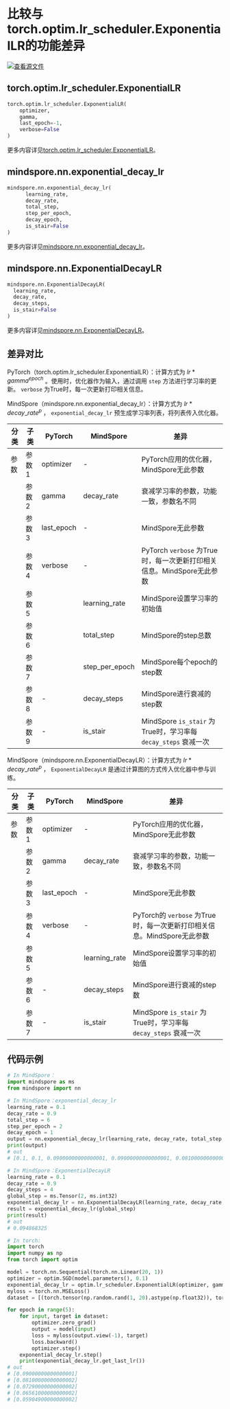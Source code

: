# 比较与torch.optim.lr_scheduler.ExponentialLR的功能差异

[![查看源文件](https://mindspore-website.obs.cn-north-4.myhuaweicloud.com/website-images/r1.11/resource/_static/logo_source.png)](https://gitee.com/mindspore/docs/blob/r1.11/docs/mindspore/source_zh_cn/note/api_mapping/pytorch_diff/ExponentialDecayLR.md)

## torch.optim.lr_scheduler.ExponentialLR

```python
torch.optim.lr_scheduler.ExponentialLR(
    optimizer,
    gamma,
    last_epoch=-1,
    verbose=False
)
```

更多内容详见[torch.optim.lr_scheduler.ExponentialLR](https://pytorch.org/docs/1.8.1/optim.html#torch.optim.lr_scheduler.ExponentialLR)。

## mindspore.nn.exponential_decay_lr

```python
mindspore.nn.exponential_decay_lr(
      learning_rate,
      decay_rate,
      total_step,
      step_per_epoch,
      decay_epoch,
      is_stair=False
)
```

更多内容详见[mindspore.nn.exponential_decay_lr](https://mindspore.cn/docs/zh-CN/r1.11/api_python/nn/mindspore.nn.exponential_decay_lr.html#mindspore.nn.exponential_decay_lr)。

## mindspore.nn.ExponentialDecayLR

```python
mindspore.nn.ExponentialDecayLR(
  learning_rate,
  decay_rate,
  decay_steps,
  is_stair=False
)
```

更多内容详见[mindspore.nn.ExponentialDecayLR](https://www.mindspore.cn/docs/zh-CN/r1.11/api_python/nn/mindspore.nn.ExponentialDecayLR.html#mindspore.nn.ExponentialDecayLR)。

## 差异对比

PyTorch（torch.optim.lr_scheduler.ExponentialLR）：计算方式为 $lr * gamma^{epoch}$ 。使用时，优化器作为输入，通过调用 `step` 方法进行学习率的更新。 `verbose` 为True时，每一次更新打印相关信息。

MindSpore（mindspore.nn.exponential_decay_lr）：计算方式为 $lr * decay\_rate^{p}$ ， `exponential_decay_lr` 预生成学习率列表，将列表传入优化器。

| 分类 | 子类  | PyTorch | MindSpore | 差异                 |
| ---- | ----- | ------- | --------- | -------------------- |
| 参数 | 参数1 | optimizer   |     -   | PyTorch应用的优化器，MindSpore无此参数 |
|      | 参数2 | gamma |   decay_rate   | 衰减学习率的参数，功能一致，参数名不同 |
|      | 参数3 | last_epoch |  - | MindSpore无此参数 |
|      | 参数4 | verbose |   -     | PyTorch `verbose` 为True时，每一次更新打印相关信息。MindSpore无此参数 |
|      | 参数5 |  | learning_rate | MindSpore设置学习率的初始值 |
|      | 参数6 |  | total_step | MindSpore的step总数 |
|      | 参数7 |  | step_per_epoch | MindSpore每个epoch的step数 |
|      | 参数8 |    -   |  decay_steps   | MindSpore进行衰减的step数 |
|      | 参数9 |  -     |  is_stair   | MindSpore `is_stair` 为True时，学习率每 `decay_steps` 衰减一次 |

MindSpore（mindspore.nn.ExponentialDecayLR）：计算方式为 $lr * decay\_rate^{p}$ ， `ExponentialDecayLR` 是通过计算图的方式传入优化器中参与训练。

| 分类 | 子类  | PyTorch | MindSpore | 差异                 |
| ---- | ----- | ------- | --------- | -------------------- |
| 参数 | 参数1 | optimizer   |   -     | PyTorch应用的优化器，MindSpore无此参数 |
|      | 参数2 | gamma |   decay_rate   | 衰减学习率的参数，功能一致，参数名不同 |
|      | 参数3 | last_epoch |  - | MindSpore无此参数 |
|      | 参数4 | verbose |   -     | PyTorch的 `verbose` 为True时，每一次更新打印相关信息。MindSpore无此参数 |
|      | 参数5 |  | learning_rate | MindSpore设置学习率的初始值 |
|      | 参数6 |    -   |  decay_steps   | MindSpore进行衰减的step数 |
|      | 参数7 |    -   |  is_stair   | MindSpore `is_stair` 为True时，学习率每 `decay_steps` 衰减一次 |

## 代码示例

```python
# In MindSpore：
import mindspore as ms
from mindspore import nn

# In MindSpore：exponential_decay_lr
learning_rate = 0.1
decay_rate = 0.9
total_step = 6
step_per_epoch = 2
decay_epoch = 1
output = nn.exponential_decay_lr(learning_rate, decay_rate, total_step, step_per_epoch, decay_epoch)
print(output)
# out
# [0.1, 0.1, 0.09000000000000001, 0.09000000000000001, 0.08100000000000002, 0.08100000000000002]

# In MindSpore：ExponentialDecayLR
learning_rate = 0.1
decay_rate = 0.9
decay_steps = 4
global_step = ms.Tensor(2, ms.int32)
exponential_decay_lr = nn.ExponentialDecayLR(learning_rate, decay_rate, decay_steps)
result = exponential_decay_lr(global_step)
print(result)
# out
# 0.094868325

# In torch:
import torch
import numpy as np
from torch import optim

model = torch.nn.Sequential(torch.nn.Linear(20, 1))
optimizer = optim.SGD(model.parameters(), 0.1)
exponential_decay_lr = optim.lr_scheduler.ExponentialLR(optimizer, gamma=0.9)
myloss = torch.nn.MSELoss()
dataset = [(torch.tensor(np.random.rand(1, 20).astype(np.float32)), torch.tensor([1.]))]

for epoch in range(5):
    for input, target in dataset:
        optimizer.zero_grad()
        output = model(input)
        loss = myloss(output.view(-1), target)
        loss.backward()
        optimizer.step()
    exponential_decay_lr.step()
    print(exponential_decay_lr.get_last_lr())
# out
# [0.09000000000000001]
# [0.08100000000000002]
# [0.07290000000000002]
# [0.06561000000000002]
# [0.05904900000000002]
```
